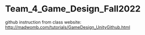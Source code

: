 # Team_4_Game_Design_Fall2022

github instruction from class website:
http://madwomb.com/tutorials/GameDesign_UnityGithub.html
